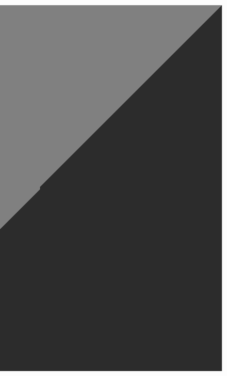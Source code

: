 <img>
<h6>

<a href="https://example.com">
  <table border="600" align=right position=absolute>
    <tr><td> </td></tr>
  </table>
</a>

</h6>
</img>
